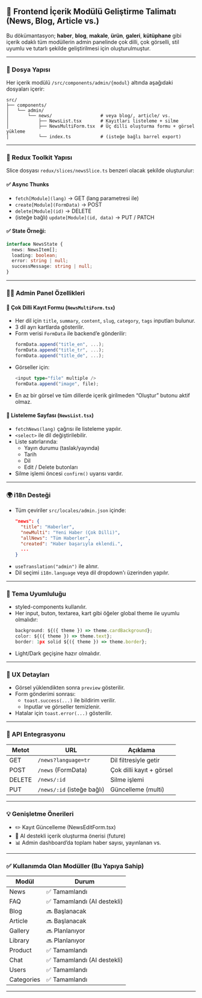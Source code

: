 
## 🧠 Frontend İçerik Modülü Geliştirme Talimatı (News, Blog, Article vs.)

Bu dökümantasyon; **haber**, **blog**, **makale**, **ürün**, **galeri**, **kütüphane** gibi içerik odaklı tüm modüllerin admin panelinde çok dilli, çok görselli, stil uyumlu ve tutarlı şekilde geliştirilmesi için oluşturulmuştur.

---

### 🧱 Dosya Yapısı

Her içerik modülü `/src/components/admin/{modul}` altında aşağıdaki dosyaları içerir:

```
src/
├── components/
│   └── admin/
│       └── news/                  # veya blog/, article/ vs.
│           ├── NewsList.tsx       # Kayıtları listeleme + silme
│           ├── NewsMultiForm.tsx  # Üç dilli oluşturma formu + görsel yükleme
│           └── index.ts           # (isteğe bağlı barrel export)
```

---

### 🔄 Redux Toolkit Yapısı

Slice dosyası `redux/slices/newsSlice.ts` benzeri olacak şekilde oluşturulur:

#### ✅ Async Thunks
- `fetch[Module](lang)` → GET (lang parametresi ile)
- `create[Module](FormData)` → POST
- `delete[Module](id)` → DELETE
- (isteğe bağlı) `update[Module](id, data)` → PUT / PATCH

#### ✅ State Örneği:
```ts
interface NewsState {
  news: NewsItem[];
  loading: boolean;
  error: string | null;
  successMessage: string | null;
}
```

---

### 👨‍💼 Admin Panel Özellikleri

#### 📝 Çok Dilli Kayıt Formu (`NewsMultiForm.tsx`)
- Her dil için `title`, `summary`, `content`, `slug`, `category`, `tags` inputları bulunur.
- 3 dil ayrı kartlarda gösterilir.
- Form verisi `FormData` ile backend’e gönderilir:
  ```ts
  formData.append("title_en", ...);
  formData.append("title_tr", ...);
  formData.append("title_de", ...);
  ```
- Görseller için:
  ```ts
  <input type="file" multiple />
  formData.append("image", file);
  ```
- En az bir görsel ve tüm dillerde içerik girilmeden “Oluştur” butonu aktif olmaz.

#### 🧾 Listeleme Sayfası (`NewsList.tsx`)
- `fetchNews(lang)` çağrısı ile listeleme yapılır.
- `<select>` ile dil değiştirilebilir.
- Liste satırlarında:
  - Yayın durumu (taslak/yayında)
  - Tarih
  - Dil
  - Edit / Delete butonları
- Silme işlemi öncesi `confirm()` uyarısı vardır.

---

### 🌍 i18n Desteği

- Tüm çeviriler `src/locales/admin.json` içinde:
  ```json
  "news": {
    "title": "Haberler",
    "newMulti": "Yeni Haber (Çok Dilli)",
    "allNews": "Tüm Haberler",
    "created": "Haber başarıyla eklendi.",
    ...
  }
  ```
- `useTranslation("admin")` ile alınır.
- Dil seçimi `i18n.language` veya dil dropdown'ı üzerinden yapılır.

---

### 🎨 Tema Uyumluluğu

- styled-components kullanılır.
- Her input, buton, textarea, kart gibi öğeler global theme ile uyumlu olmalıdır:
  ```ts
  background: ${({ theme }) => theme.cardBackground};
  color: ${({ theme }) => theme.text};
  border: 1px solid ${({ theme }) => theme.border};
  ```
- Light/Dark geçişine hazır olmalıdır.

---

### 🧪 UX Detayları

- Görsel yüklendikten sonra `preview` gösterilir.
- Form gönderimi sonrası:
  - `toast.success(...)` ile bildirim verilir.
  - Inputlar ve görseller temizlenir.
- Hatalar için `toast.error(...)` gösterilir.

---

### 🔗 API Entegrasyonu

| Metot | URL                     | Açıklama                |
|-------|--------------------------|--------------------------|
| GET   | `/news?language=tr`     | Dil filtresiyle getir    |
| POST  | `/news` (FormData)      | Çok dilli kayıt + görsel |
| DELETE| `/news/:id`             | Silme işlemi             |
| PUT   | `/news/:id` (isteğe bağlı)| Güncelleme (multi)     |

---

### 💡 Genişletme Önerileri

- ✏️ Kayıt Güncelleme (NewsEditForm.tsx)
- 🧠 AI destekli içerik oluşturma önerisi (future)
- 📊 Admin dashboard’da toplam haber sayısı, yayınlanan vs.

---

### ✅ Kullanımda Olan Modüller (Bu Yapıya Sahip)

| Modül       | Durum       |
|-------------|-------------|
| News        | ✅ Tamamlandı  
| FAQ         | ✅ Tamamlandı  (AI destekli)
| Blog        | 🔜 Başlanacak  
| Article     | 🔜 Başlanacak  
| Gallery     | 🔜 Planlanıyor  
| Library     | 🔜 Planlanıyor  
| Product     | ✅ Tamamlandı  
| Chat        | ✅ Tamamlandı (AI destekli)  
| Users       | ✅ Tamamlandı  
| Categories  | ✅ Tamamlandı  

---

